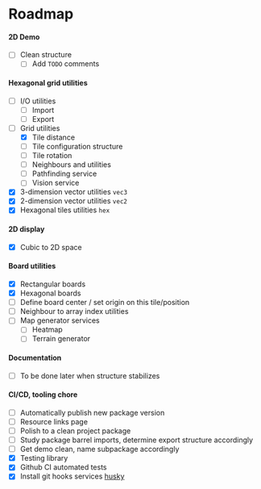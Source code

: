 # Roadmap

#### 2D Demo

-   [ ] Clean structure
    -   [ ] Add `TODO` comments

#### Hexagonal grid utilities

-   [ ] I/O utilities
    -   [ ] Import
    -   [ ] Export
-   [ ] Grid utilities
    -   [x] Tile distance
    -   [ ] Tile configuration structure
    -   [ ] Tile rotation
    -   [ ] Neighbours and utilities
    -   [ ] Pathfinding service
    -   [ ] Vision service
-   [x] 3-dimension vector utilities `vec3`
-   [x] 2-dimension vector utilities `vec2`
-   [x] Hexagonal tiles utilities `hex`

#### 2D display

-   [x] Cubic to 2D space

#### Board utilities

-   [x] Rectangular boards
-   [x] Hexagonal boards
-   [ ] Define board center / set origin on this tile/position
-   [ ] Neighbour to array index utilities
-   [ ] Map generator services
    -   [ ] Heatmap
    -   [ ] Terrain generator

#### Documentation

-   [ ] To be done later when structure stabilizes

#### CI/CD, tooling chore

-   [ ] Automatically publish new package version
-   [ ] Resource links page
-   [ ] Polish to a clean project package
-   [ ] Study package barrel imports, determine export structure accordingly
-   [ ] Get demo clean, name subpackage accordingly
-   [x] Testing library
-   [x] Github CI automated tests
-   [x] Install git hooks services [husky](https://github.com/typicode/husky)
